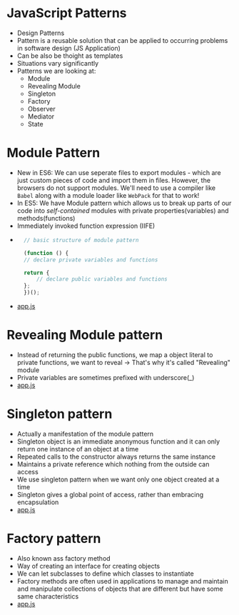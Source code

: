 # JavaScript Patterns
- Design Patterns
- Pattern is a reusable solution that can be applied to occurring problems in software design (JS Application)
- Can be also be thoight as templates
- Situations vary significantly
- Patterns we are looking at:
    - Module
    - Revealing Module
    - Singleton
    - Factory
    - Observer
    - Mediator
    - State

# Module Pattern
- New in ES6: We can use seperate files to export modules - which are just custom pieces of code and import them in files. However, the browsers do not support modules. We'll need to use a compiler like `Babel` along with a module loader like `WebPack` for that to work! 
- In ES5: We have Module pattern which allows us to break up parts of our code into *self-contained* modules with private properties(variables) and methods(functions)
- Immediately invoked function expression (IIFE)
- ```js
    // basic structure of module pattern

    (function () {
    // declare private variables and functions

    return {
        // declare public variables and functions
    };
    })();
    ```
- [app.js](Sandbox/module_pattern.js)

# Revealing Module pattern
- Instead of returning the public functions, we map a object literal to private functions, we want to reveal → That's why it's called "Revealing" module
- Private variables are sometimes prefixed with underscore(_)
- [app.js](Sandbox/module_pattern.js)

# Singleton pattern
- Actually a manifestation of the module pattern
- Singleton object is an immediate anonymous function and it can only return one instance of an object at a time
- Repeated calls to the constructor always returns the same instance
- Maintains a private reference which nothing from the outside can access
- We use singleton pattern when we want only one object created at a time
- Singleton gives a global point of access, rather than embracing encapsulation 
- [app.js](Sandbox/singleton.js)

# Factory pattern
- Also known ass factory method
- Way of creating an interface for creating objects 
- We can let subclasses to define which classes to instantiate
- Factory methods are often used in applications to manage and maintain and manipulate collections of objects that are different but have some same characteristics
- [app.js](Sandbox/factory.js)